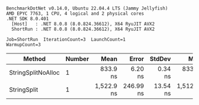 ```

BenchmarkDotNet v0.14.0, Ubuntu 22.04.4 LTS (Jammy Jellyfish)
AMD EPYC 7763, 1 CPU, 4 logical and 2 physical cores
.NET SDK 8.0.401
  [Host]   : .NET 8.0.8 (8.0.824.36612), X64 RyuJIT AVX2
  ShortRun : .NET 8.0.8 (8.0.824.36612), X64 RyuJIT AVX2

Job=ShortRun  IterationCount=3  LaunchCount=1  
WarmupCount=3  

```
| Method             | Number | Mean       | Error     | StdDev   | Min        | Max        | Gen0   | Allocated |
|------------------- |------- |-----------:|----------:|---------:|-----------:|-----------:|-------:|----------:|
| StringSplitNoAlloc | 1      |   833.9 ns |   6.20 ns |  0.34 ns |   833.5 ns |   834.1 ns |      - |         - |
| StringSplit        | 1      | 1,522.9 ns | 246.99 ns | 13.54 ns | 1,512.2 ns | 1,538.1 ns | 0.0381 |    3208 B |
